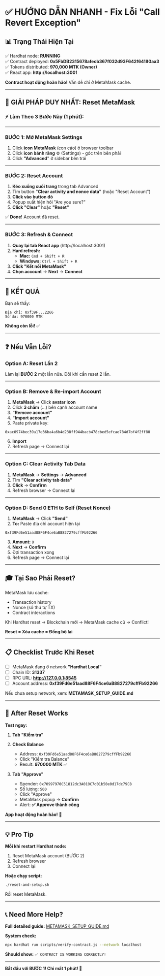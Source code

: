 # ✅ HƯỚNG DẪN NHANH - Fix Lỗi "Call Revert Exception"

## 📊 Trạng Thái Hiện Tại

✅ Hardhat node: **RUNNING**  
✅ Contract deployed: **0x5FbDB2315678afecb367f032d93F642f64180aa3**  
✅ Tokens distributed: **970,000 MTK (Owner)**  
✅ React app: **http://localhost:3001**  

**Contract hoạt động hoàn hảo!** Vấn đề chỉ ở MetaMask cache.

---

## 🔧 GIẢI PHÁP DUY NHẤT: Reset MetaMask

### ⚡ Làm Theo 3 Bước Này (1 phút):

---

### **BƯỚC 1: Mở MetaMask Settings**

1. Click **icon MetaMask** (con cáo) ở browser toolbar
2. Click **icon bánh răng** ⚙️ (Settings) - góc trên bên phải
3. Click **"Advanced"** ở sidebar bên trái

---

### **BƯỚC 2: Reset Account**

1. **Kéo xuống cuối trang** trong tab Advanced
2. Tìm button **"Clear activity and nonce data"** (hoặc "Reset Account")
3. **Click vào button đó**
4. Popup xuất hiện hỏi "Are you sure?" 
5. **Click "Clear"** hoặc **"Reset"**

✅ **Done!** Account đã reset.

---

### **BƯỚC 3: Refresh & Connect**

1. **Quay lại tab React app** (http://localhost:3001)
2. **Hard refresh:**
   - **Mac:** `Cmd + Shift + R`
   - **Windows:** `Ctrl + Shift + R`
3. **Click "Kết nối MetaMask"**
4. **Chọn account** → **Next** → **Connect**

---

## 🎉 KẾT QUẢ

Bạn sẽ thấy:

```
Địa chỉ: 0xf39F...2266
Số dư: 970000 MTK
```

**Không còn lỗi!** ✅

---

## ❓ Nếu Vẫn Lỗi?

### Option A: Reset Lần 2

Làm lại **BƯỚC 2** một lần nữa. Đôi khi cần reset 2 lần.

---

### Option B: Remove & Re-import Account

1. **MetaMask** → Click **avatar icon**
2. Click **3 chấm** (...) bên cạnh account name
3. **"Remove account"**
4. **"Import account"**
5. Paste private key:
```
0xac0974bec39a17e36ba4a6b4d238ff944bacb478cbed5efcae784d7bf4f2ff80
```
6. **Import**
7. Refresh page → Connect lại

---

### Option C: Clear Activity Tab Data

1. **MetaMask** → **Settings** → **Advanced**
2. Tìm **"Clear activity tab data"**
3. **Click** → **Confirm**
4. Refresh browser → Connect lại

---

### Option D: Send 0 ETH to Self (Reset Nonce)

1. **MetaMask** → Click **"Send"**
2. **To:** Paste địa chỉ account hiện tại
```
0xf39Fd6e51aad88F6F4ce6aB8827279cffFb92266
```
3. **Amount:** `0`
4. **Next** → **Confirm**
5. Đợi transaction xong
6. Refresh page → Connect lại

---

## 🎓 Tại Sao Phải Reset?

MetaMask lưu cache:
- Transaction history
- Nonce (số thứ tự TX)
- Contract interactions

Khi Hardhat reset → Blockchain mới → MetaMask cache cũ → Conflict!

**Reset = Xóa cache = Đồng bộ lại**

---

## 📋 Checklist Trước Khi Reset

- [ ] MetaMask đang ở network **"Hardhat Local"**
- [ ] Chain ID: **31337**
- [ ] RPC URL: **http://127.0.0.1:8545**
- [ ] Account address: **0xf39Fd6e51aad88F6F4ce6aB8827279cffFb92266**

Nếu chưa setup network, xem: **METAMASK_SETUP_GUIDE.md**

---

## 🚀 After Reset Works

**Test ngay:**

1. **Tab "Kiểm tra"**
2. **Check Balance**
   - Address: `0xf39Fd6e51aad88F6F4ce6aB8827279cffFb92266`
   - Click "Kiểm tra Balance"
   - Result: **970000 MTK** ✅

3. **Tab "Approve"**
   - Spender: `0x70997970C51812dc3A010C7d01b50e0d17dc79C8`
   - Số lượng: `500`
   - Click "Approve"
   - MetaMask popup → **Confirm**
   - Alert: **✅ Approve thành công**

**App hoạt động hoàn hảo!** 🎉

---

## 💡 Pro Tip

**Mỗi khi restart Hardhat node:**
1. Reset MetaMask account (BƯỚC 2)
2. Refresh browser
3. Connect lại

**Hoặc chạy script:**
```bash
./reset-and-setup.sh
```
Rồi reset MetaMask.

---

## 📞 Need More Help?

**Full detailed guide:** [METAMASK_SETUP_GUIDE.md](METAMASK_SETUP_GUIDE.md)

**System check:**
```bash
npx hardhat run scripts/verify-contract.js --network localhost
```

**Should show:** `✅ CONTRACT IS WORKING CORRECTLY!`

---

**Bắt đầu với BƯỚC 1! Chỉ mất 1 phút! 🚀**
